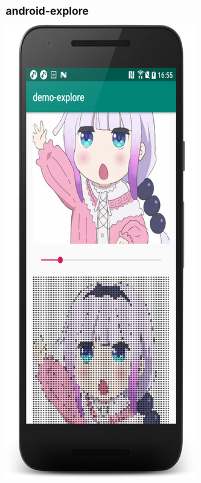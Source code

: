 # android-explore
<!--![康娜](/art/img/pix_kangla.png)-->

<img src="art/img/img_kangla.png" width="600" height="1200" align="center">